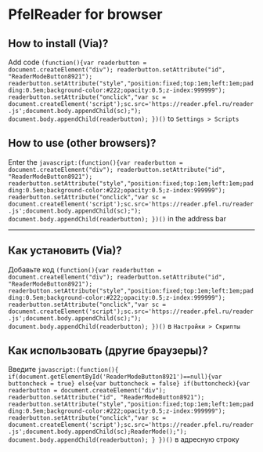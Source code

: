 # PfelReader for browser

## How to install (Via)?
Add code `(function(){var readerbutton = document.createElement("div");
readerbutton.setAttribute("id", "ReaderModeButton8921");
readerbutton.setAttribute("style","position:fixed;top:1em;left:1em;padding:0.5em;background-color:#222;opacity:0.5;z-index:999999");
readerbutton.setAttribute("onclick","var sc = document.createElement('script');sc.src='https://reader.pfel.ru/reader.js';document.body.appendChild(sc);");
document.body.appendChild(readerbutton);
})()` to `Settings > Scripts`

## How to use (other browsers)?
Enter the `javascript:(function(){var readerbutton = document.createElement("div");
readerbutton.setAttribute("id", "ReaderModeButton8921");
readerbutton.setAttribute("style","position:fixed;top:1em;left:1em;padding:0.5em;background-color:#222;opacity:0.5;z-index:999999");
readerbutton.setAttribute("onclick","var sc = document.createElement('script');sc.src='https://reader.pfel.ru/reader.js';document.body.appendChild(sc);");
document.body.appendChild(readerbutton);
})()` in the address bar
***

## Как установить (Via)?
Добавьте код `(function(){var readerbutton = document.createElement("div");
readerbutton.setAttribute("id", "ReaderModeButton8921");
readerbutton.setAttribute("style","position:fixed;top:1em;left:1em;padding:0.5em;background-color:#222;opacity:0.5;z-index:999999");
readerbutton.setAttribute("onclick","var sc = document.createElement('script');sc.src='https://reader.pfel.ru/reader.js';document.body.appendChild(sc);");
document.body.appendChild(readerbutton);
})()` в `Настройки > Скрипты`


## Как использовать (другие браузеры)?
Введите `javascript:(function(){
if(document.getElementById('ReaderModeButton8921')==null){var buttoncheck = true}
else{var buttoncheck = false}
if(buttoncheck){var readerbutton = document.createElement("div");
readerbutton.setAttribute("id", "ReaderModeButton8921");
readerbutton.setAttribute("style","position:fixed;top:1em;left:1em;padding:0.5em;background-color:#222;opacity:0.5;z-index:999999");
readerbutton.setAttribute("onclick","var sc = document.createElement('script');sc.src='https://reader.pfel.ru/reader.js';document.body.appendChild(sc);ReaderMode();");
document.body.appendChild(readerbutton);
}
})()` в адресную строку
